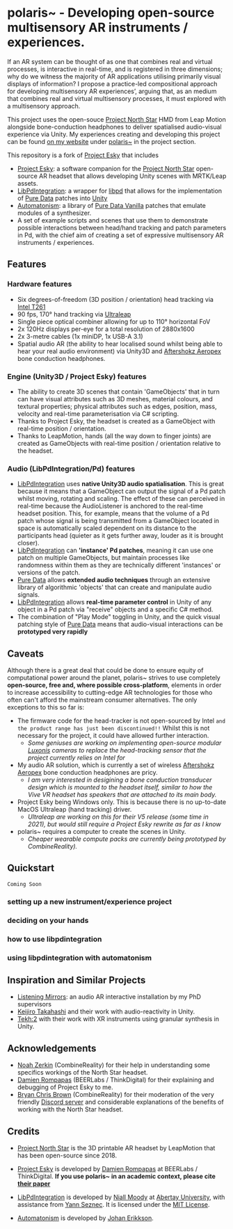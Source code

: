 # polaris~ - Developing open-source multisensory AR instruments / experiences.

If an AR system can be thought of as one that combines real and virtual processes, is interactive in real-time, and is registered in three dimensions; why do we witness the majority of AR applications utilising primarily visual displays of information? I propose a practice-led compositional approach for developing multisensory AR experiences’, arguing that, as an medium that combines real and virtual multisensory processes, it must explored with a multisensory approach.

This project uses the open-souce [Project North Star](https://docs.projectnorthstar.org/) HMD from Leap Motion alongside bone-conduction headphones to deliver spatialised audio-visual experience via Unity. My experiences creating and developing this project can be found [on my website](https://www.sambilbow.com) under [polaris~](https://sambilbow.com/projects/polaris/index.html) in the project section.

This repository is a fork of [Project Esky](https://github.com/HyperLethalVector/ProjectEsky-UnityIntegration) that includes 
- [Project Esky](https://github.com/HyperLethalVector/ProjectEsky-UnityIntegration): a software companion for the [Project North Star](https://docs.projectnorthstar.org/) open-source AR headset that allows developing Unity scenes with MRTK/Leap assets.
- [LibPdIntegration](https://github.com/LibPdIntegration/LibPdIntegration): a wrapper for [libpd](https://github.com/libpd/libpd) that allows for the implementation of [Pure Data](https://puredata.info/) patches into [Unity](https://unity3d.com/)
- [Automatonism](https://www.automatonism.com/the-software): a library of [Pure Data Vanilla](https://puredata.info/) patches that emulate modules of a synthesizer.
- A set of example scripts and scenes that use them to demonstrate possible interactions between head/hand tracking and patch parameters in Pd, with the chief aim of creating a set of expressive multisensory AR instruments / experiences.

## Features
### Hardware features
- Six degrees-of-freedom (3D position / orientation) head tracking via [Intel T261]()
- 90 fps, 170° hand tracking via [Ultraleap](https://www.ultraleap.com/product/stereo-ir-170/)
- Single piece optical combiner allowing for up to 110° horizontal FoV
- 2x 120Hz displays per-eye for a total resolution of 2880x1600 
- 2x 3-metre cables (1x miniDP, 1x USB-A 3.1)
- Spatial audio AR (the ability to hear localised sound whilst being able to hear your real audio environment) via Unity3D and [Aftershokz Aeropex](https://aftershokz.co.uk/products/aeropex) bone conduction headphones.

### Engine (Unity3D / Project Esky) features
- The ability to create 3D scenes that contain 'GameObjects' that in turn can have visual attributes such as 3D meshes, material colours, and textural properties; physical attributes such as edges, position, mass, velocity and real-time parameterisation via C# scripting.
- Thanks to Project Esky, the headset is created as a GameObject with real-time position / orientation.
- Thanks to LeapMotion, hands (all the way down to finger joints) are created as GameObjects with real-time position / orientation relative to the headset.


### Audio (LibPdIntegration/Pd) features
- [LibPdIntegration](https://github.com/LibPdIntegration/LibPdIntegration) uses **native Unity3D audio spatialisation**. This is great because it means that a GameObject can output the signal of a Pd patch whilst moving, rotating and scaling. The effect of these can perceived in real-time because the AudioListener is anchored to the real-time headset position. This, for example, means that the volume of a Pd patch whose signal is being transmitted from a GameObject located in space is automatically scaled dependent on its distance to the participants head (quieter as it gets further away, louder as it is brought closer).
- [LibPdIntegration](https://github.com/LibPdIntegration/LibPdIntegration) can **'instance' Pd patches**, meaning it can use one patch on multiple GameObjects, but maintain processes like randomness within them as they are technically different 'instances' or versions of the patch.
- [Pure Data](https://puredata.info/) allows **extended audio techniques** through an extensive library of algorithmic 'objects' that can create and manipulate audio signals.
- [LibPdIntegration](https://github.com/LibPdIntegration/LibPdIntegration) allows **real-time parameter control** in Unity of any object in a Pd patch via "receive" objects and a specific C# method.
- The combination of "Play Mode" toggling in Unity, and the quick visual patching style of [Pure Data](https://puredata.info/) means that audio-visual interactions can be **prototyped very rapidly**

## Caveats
Although there is a great deal that could be done to ensure equity of computational power around the planet, polaris~ strives to use completely **open-source, free and, where possible cross-platform**, elements in order to increase accessibility to cutting-edge AR technologies for those who often can't afford the mainstream consumer alternatives. The only exceptions to this so far is:
- The firmware code for the head-tracker is not open-sourced by Intel `and the product range has just been discontinued!!` Whilst this is not necessary for the project, it could have allowed further interaction. 
  - *Some geniuses are working on implementing open-source modular [Luxonis](https://shop.luxonis.com/collections/modular-cameras) cameras to replace the head-tracking sensor that the project currently relies on Intel for*
- My audio AR solution, which is currently a set of wireless [Aftershokz Aeropex](https://aftershokz.co.uk/products/aeropex) bone conduction headphones are pricy. 
  - *I am very interested in desigining a bone conduction transducer design which is mounted to the headset itself, similar to how the Vive VR headset has speakers that are attached to its main body.*
- Project Esky being Windows only. This is because there is no up-to-date MacOS Ultraleap (hand tracking) driver. 
  - *Ultraleap are working on this for their V5 release (some time in 2021), but would still require a Project Esky rewrite as far as I know*
- polaris~ requires a computer to create the scenes in Unity.
  - *Cheaper wearable compute packs are currently being prototyped by CombineReality).*

## Quickstart
`Coming Soon`
### setting up a new instrument/experience project
### deciding on your hands
### how to use libpdintegration
### using libpdintegration with automatonism

## Inspiration and Similar Projects
- [Listening Mirrors](http://listeningmirrors.net/): an audio AR interactive installation by my PhD supervisors
- [Keijiro Takahashi](https://github.com/keijiro) and their work with audio-reactivity in Unity.
- [Tekh:2](https://github.com/TEKH2/XR-Audio-Visual-Instruments) with their work with XR instruments using granular synthesis in Unity.

## Acknowledgements
- [Noah Zerkin](https://twitter.com/noazark) (CombineReality) for their help in understanding some specifics workings of the North Star headset.
- [Damien Rompapas](https://www.linkedin.com/in/dr-damien-rompapas-3a4b63170/?originalSubdomain=jp) (BEERLabs / ThinkDigital) for their explaining and debugging of Project Esky to me.
- [Bryan Chris Brown](https://twitter.com/BryanChrisBrown) (CombineReality) for their moderation of the very friendly [Discord server](https://discord.gg/WnzNZa3qnf) and considerable explanations of the benefits of working with the North Star headset.

## Credits
- [Project North Star](https://docs.projectnorthstar.org/) is the 3D printable AR headset by LeapMotion that has been open-source since 2018.

- [Project Esky](https://github.com/HyperLethalVector/ProjectEsky-UnityIntegration) is developed by [Damien Rompapas](/) at BEERLabs / ThinkDigital. **If you use polaris~ in an academic context, please cite [their paper](https://dl.acm.org/doi/10.1145/3411763.3451804)**

- [LibPdIntegration](https://github.com/LibPdIntegration/LibPdIntegration) is developed by [Niall Moody](http://www.niallmoody.com) at [Abertay University](http://www.abertay.ac.uk), with assistance from [Yann Seznec](http://www.yannseznec.com/). It is licensed under the [MIT License](https://github.com/LibPdIntegration/LibPdIntegration/blob/master/LICENSE.txt).

- [Automatonism](https://www.automatonism.com/the-software) is developed by [Johan Erikkson](https://www.linkedin.com/in/johan-eriksson-ph-d-84393a56/).
